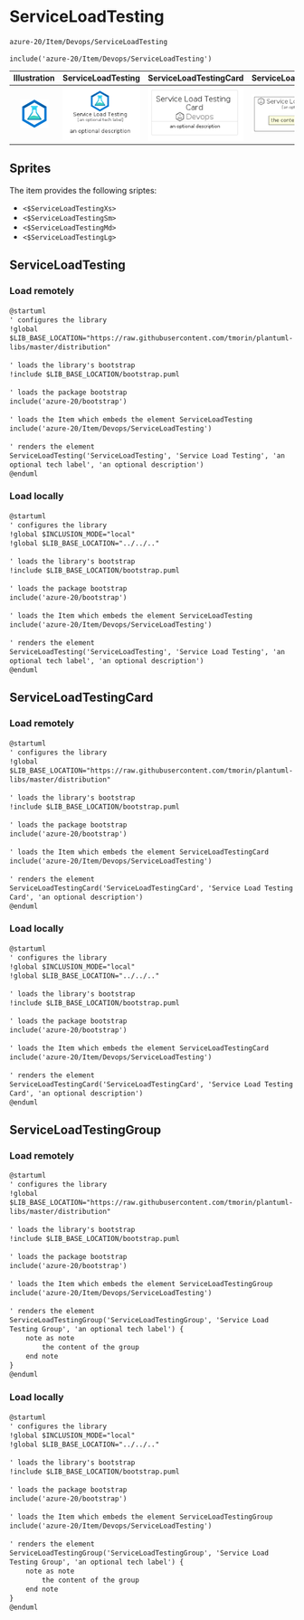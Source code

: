 # ServiceLoadTesting


```text
azure-20/Item/Devops/ServiceLoadTesting
```

```text
include('azure-20/Item/Devops/ServiceLoadTesting')
```



| Illustration | ServiceLoadTesting | ServiceLoadTestingCard | ServiceLoadTestingGroup |
| :---: | :---: | :---: | :---: |
| ![illustration for Illustration](../../../azure-20/Item/Devops/ServiceLoadTesting.png) | ![illustration for ServiceLoadTesting](../../../azure-20/Item/Devops/ServiceLoadTesting.Local.png) | ![illustration for ServiceLoadTestingCard](../../../azure-20/Item/Devops/ServiceLoadTestingCard.Local.png) | ![illustration for ServiceLoadTestingGroup](../../../azure-20/Item/Devops/ServiceLoadTestingGroup.Local.png) |



## Sprites
The item provides the following sriptes:

- `<$ServiceLoadTestingXs>`
- `<$ServiceLoadTestingSm>`
- `<$ServiceLoadTestingMd>`
- `<$ServiceLoadTestingLg>`





## ServiceLoadTesting

### Load remotely
```plantuml
@startuml
' configures the library
!global $LIB_BASE_LOCATION="https://raw.githubusercontent.com/tmorin/plantuml-libs/master/distribution"

' loads the library's bootstrap
!include $LIB_BASE_LOCATION/bootstrap.puml

' loads the package bootstrap
include('azure-20/bootstrap')

' loads the Item which embeds the element ServiceLoadTesting
include('azure-20/Item/Devops/ServiceLoadTesting')

' renders the element
ServiceLoadTesting('ServiceLoadTesting', 'Service Load Testing', 'an optional tech label', 'an optional description')
@enduml
```

### Load locally
```plantuml
@startuml
' configures the library
!global $INCLUSION_MODE="local"
!global $LIB_BASE_LOCATION="../../.."

' loads the library's bootstrap
!include $LIB_BASE_LOCATION/bootstrap.puml

' loads the package bootstrap
include('azure-20/bootstrap')

' loads the Item which embeds the element ServiceLoadTesting
include('azure-20/Item/Devops/ServiceLoadTesting')

' renders the element
ServiceLoadTesting('ServiceLoadTesting', 'Service Load Testing', 'an optional tech label', 'an optional description')
@enduml
```

## ServiceLoadTestingCard

### Load remotely
```plantuml
@startuml
' configures the library
!global $LIB_BASE_LOCATION="https://raw.githubusercontent.com/tmorin/plantuml-libs/master/distribution"

' loads the library's bootstrap
!include $LIB_BASE_LOCATION/bootstrap.puml

' loads the package bootstrap
include('azure-20/bootstrap')

' loads the Item which embeds the element ServiceLoadTestingCard
include('azure-20/Item/Devops/ServiceLoadTesting')

' renders the element
ServiceLoadTestingCard('ServiceLoadTestingCard', 'Service Load Testing Card', 'an optional description')
@enduml
```

### Load locally
```plantuml
@startuml
' configures the library
!global $INCLUSION_MODE="local"
!global $LIB_BASE_LOCATION="../../.."

' loads the library's bootstrap
!include $LIB_BASE_LOCATION/bootstrap.puml

' loads the package bootstrap
include('azure-20/bootstrap')

' loads the Item which embeds the element ServiceLoadTestingCard
include('azure-20/Item/Devops/ServiceLoadTesting')

' renders the element
ServiceLoadTestingCard('ServiceLoadTestingCard', 'Service Load Testing Card', 'an optional description')
@enduml
```

## ServiceLoadTestingGroup

### Load remotely
```plantuml
@startuml
' configures the library
!global $LIB_BASE_LOCATION="https://raw.githubusercontent.com/tmorin/plantuml-libs/master/distribution"

' loads the library's bootstrap
!include $LIB_BASE_LOCATION/bootstrap.puml

' loads the package bootstrap
include('azure-20/bootstrap')

' loads the Item which embeds the element ServiceLoadTestingGroup
include('azure-20/Item/Devops/ServiceLoadTesting')

' renders the element
ServiceLoadTestingGroup('ServiceLoadTestingGroup', 'Service Load Testing Group', 'an optional tech label') {
    note as note
        the content of the group
    end note
}
@enduml
```

### Load locally
```plantuml
@startuml
' configures the library
!global $INCLUSION_MODE="local"
!global $LIB_BASE_LOCATION="../../.."

' loads the library's bootstrap
!include $LIB_BASE_LOCATION/bootstrap.puml

' loads the package bootstrap
include('azure-20/bootstrap')

' loads the Item which embeds the element ServiceLoadTestingGroup
include('azure-20/Item/Devops/ServiceLoadTesting')

' renders the element
ServiceLoadTestingGroup('ServiceLoadTestingGroup', 'Service Load Testing Group', 'an optional tech label') {
    note as note
        the content of the group
    end note
}
@enduml
```


